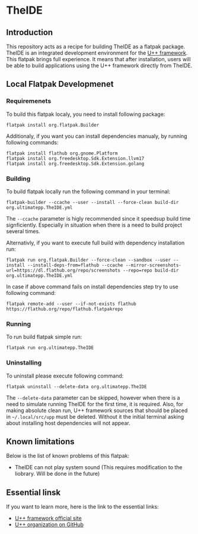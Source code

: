 # TheIDE

## Introduction

This repository acts as a recipe for building TheIDE as a flatpak package. TheIDE is an integrated development environment for the [U++ framework](https://www.ultimatepp.org/). This flatpak brings full experience. It means that after installation, users will be able to build applications using the U++ framework directly from TheIDE.

## Local Flatpak Developmenet

### Requiremenets

To build this flatpak localy, you need to install following package:
```
flatpak install org.flatpak.Builder
```

Additionaly, if you want you can install dependencies manualy, by running following commands:
```
flatpak install flathub org.gnome.Platform
flatpak install org.freedesktop.Sdk.Extension.llvm17
flatpak install org.freedesktop.Sdk.Extension.golang
```

### Building

To build flatpak locally run the following command in your terminal:
```
flatpak-builder --ccache --user --install --force-clean build-dir org.ultimatepp.TheIDE.yml
```

The `--ccache` parameter is higly recommended since it speedsup build time signficiently. Especially in situation when there is a need to build project several times.

Alternativly, if you want to execute full build with dependency installation run:
```
flatpak run org.flatpak.Builder --force-clean --sandbox --user --install --install-deps-from=flathub --ccache --mirror-screenshots-url=https://dl.flathub.org/repo/screenshots --repo=repo build-dir org.ultimatepp.TheIDE.yml
```

In case if above command fails on install dependencies step try to use following command:
```
flatpak remote-add --user --if-not-exists flathub https://flathub.org/repo/flathub.flatpakrepo
```

### Running

To run build flatpak simple run:
```
flatpak run org.ultimatepp.TheIDE
```

### Uninstalling

To uninstall please execute following command:
```
flatpak uninstall --delete-data org.ultimatepp.TheIDE
```

The `--delete-data` parameter can be skipped, however when there is a need to simulate running TheIDE for the first time, it is required. Also, for making absolute clean run, U++ framework sources that should be placed in `~/.local/src/upp` must be deleted. Without it the initial terminal asking about installing host dependencies will not appear.

## Known limitations

Below is the list of known problems of this flatpak:
- TheIDE can not play system sound (This requires modification to the liobrary. Will be done in the future)

## Essential linsk

If you want to learn more, here is the link to the essential links:
- [U++ framework official site](https://www.ultimatepp.org/)
- [U++ organization on GitHub](https://github.com/ultimatepp)
